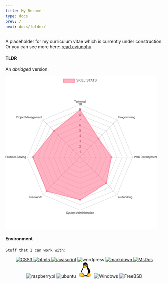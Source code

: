 ```yaml
---
title: My Resume
type: docs
prev: /
next: docs/folder/
---
```


A placeholder for my curriculum vitae which is currently under construction. Or you can see more here: [read.cv/unohu](https://read.cv/unohu)
  

#### TLDR  
An *abridged* version.

![radar chart](./../images/chart.png "My Capabilities Graph")
&nbsp;
  

#### Environment

`Stuff that I can work with:`  


<p align="center"><a href="https://www.w3schools.com/css/" target="_blank"> <img src="https://cdn.jsdelivr.net/gh/devicons/devicon/icons/css3/css3-original-wordmark.svg" alt="CSS3" width="50" height="50"/><a href="https://www.w3schools.com/html/" target="_blank"> <img src="https://cdn.jsdelivr.net/gh/devicons/devicon/icons/html5/html5-original-wordmark.svg" alt="html5" width="50" height="50"/> <a href="https://developer.mozilla.org/en-US/docs/Web/JavaScript" target="_blank"> <img src="https://upload.wikimedia.org/wikipedia/commons/b/ba/Javascript_badge.svg" alt="javascript" width="50" height="50"/></a> <a href="https://www.wordpress.com" target="_blank"></a><img src="https://icon.icepanel.io/Technology/svg/Powershell.svg" alt="wordpress" width="50" height="50"/> <a href="https://www.markdownguide.org/" target="_blank"> <img src="https://www.svgrepo.com/download/368813/markdown.svg" alt="markdown" width="50" height="50"/><a href="https://en.wikipedia.org/wiki/MS-DOS" target="_blank"> <img src="https://cdn.jsdelivr.net/gh/devicons/devicon/icons/msdos/msdos-original.svg" alt="MsDos" width="50" height="50"/> <a href="https://www.raspberrypi.org/" target="_blank"></a><img src="https://cdn.jsdelivr.net/gh/devicons/devicon/icons/raspberrypi/raspberrypi-original.svg" alt="raspberrypi" width="50" height="50"/> 
<a href="https://developer.mozilla.org/en-US/docs/Web/JavaScript" target="_blank"></a><img src="https://cdn.jsdelivr.net/gh/devicons/devicon/icons/ubuntu/ubuntu-plain-wordmark.svg" alt="ubuntu" width="50" height="50"/> <a href="https://www.linux.org/" target="_blank"> <img src="https://raw.githubusercontent.com/devicons/devicon/master/icons/linux/linux-original.svg" alt="linux" width="50" height="50"/></a> <a href="https://www.microsoft.com" target="_blank"></a><img src="https://www.svgrepo.com/download/448239/microsoft.svg" alt="Windows" width="50" height="50"/> <a href="https://www.freebsd.org" target="_blank"></a><img src="https://upload.wikimedia.org/wikipedia/commons/4/40/Daemon-phk.svg" alt="FreeBSD" width="50" height="50"/></p>
